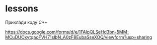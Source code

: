 # lessons
Приклади коду С++

https://docs.google.com/forms/d/e/1FAIpQLSeHd3bn-5MM-MCuDUOxytqaoFVH71slbN_A0zF8EubaSseXOQ/viewform?usp=sharing
